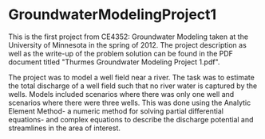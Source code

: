 # GroundwaterModelingProject1
This is the first project from CE4352: Groundwater Modeling taken at the University of Minnesota in the spring of 2012. The project description as well as the write-up of the problem solution can be found in the PDF document titled "Thurmes Groundwater Modeling Project 1.pdf".

The project was to model a well field near a river. The task was to estimate the total discharge of a well field such that no river water is captured by the wells. Models included scenarios where there was only one well and scenarios where there were three wells. This was done using the Analytic Element Method- a numeric method for solving partial differential equations- and complex equations to describe the discharge potential and streamlines in the area of interest. 
